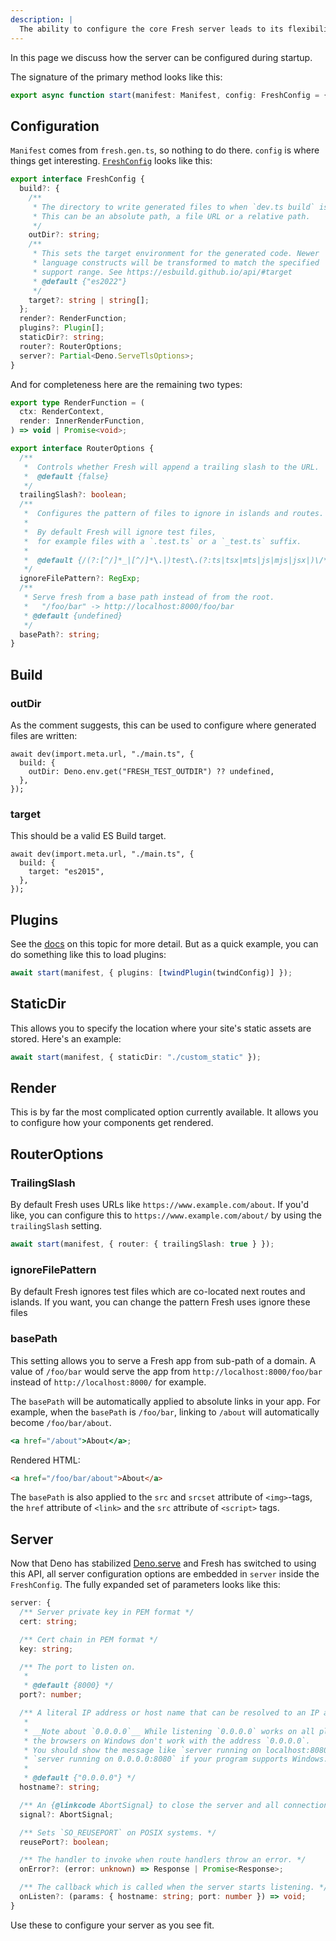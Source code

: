 ```yaml
---
description: |
  The ability to configure the core Fresh server leads to its flexibility.
---
```


In this page we discuss how the server can be configured during startup.

The signature of the primary method looks like this:

```ts main.ts
export async function start(manifest: Manifest, config: FreshConfig = {});
```

## Configuration

`Manifest` comes from `fresh.gen.ts`, so nothing to do there. `config` is where
things get interesting.
[`FreshConfig`](https://deno.land/x/fresh/server.ts?s=FreshConfig) looks like
this:

```ts
export interface FreshConfig {
  build?: {
    /**
     * The directory to write generated files to when `dev.ts build` is run.
     * This can be an absolute path, a file URL or a relative path.
     */
    outDir?: string;
    /**
     * This sets the target environment for the generated code. Newer
     * language constructs will be transformed to match the specified
     * support range. See https://esbuild.github.io/api/#target
     * @default {"es2022"}
     */
    target?: string | string[];
  };
  render?: RenderFunction;
  plugins?: Plugin[];
  staticDir?: string;
  router?: RouterOptions;
  server?: Partial<Deno.ServeTlsOptions>;
}
```

And for completeness here are the remaining two types:

```ts
export type RenderFunction = (
  ctx: RenderContext,
  render: InnerRenderFunction,
) => void | Promise<void>;

export interface RouterOptions {
  /**
   *  Controls whether Fresh will append a trailing slash to the URL.
   *  @default {false}
   */
  trailingSlash?: boolean;
  /**
   *  Configures the pattern of files to ignore in islands and routes.
   *
   *  By default Fresh will ignore test files,
   *  for example files with a `.test.ts` or a `_test.ts` suffix.
   *
   *  @default {/(?:[^/]*_|[^/]*\.|)test\.(?:ts|tsx|mts|js|mjs|jsx|)\/*$/}
   */
  ignoreFilePattern?: RegExp;
  /**
   * Serve fresh from a base path instead of from the root.
   *   "/foo/bar" -> http://localhost:8000/foo/bar
   * @default {undefined}
   */
  basePath?: string;
}
```

## Build

### outDir

As the comment suggests, this can be used to configure where generated files are
written:

```tsx
await dev(import.meta.url, "./main.ts", {
  build: {
    outDir: Deno.env.get("FRESH_TEST_OUTDIR") ?? undefined,
  },
});
```

### target

This should be a valid ES Build target.

```tsx
await dev(import.meta.url, "./main.ts", {
  build: {
    target: "es2015",
  },
});
```

## Plugins

See the [docs](/docs/concepts/plugins) on this topic for more detail. But as a
quick example, you can do something like this to load plugins:

```ts main.ts
await start(manifest, { plugins: [twindPlugin(twindConfig)] });
```

## StaticDir

This allows you to specify the location where your site's static assets are
stored. Here's an example:

```ts main.ts
await start(manifest, { staticDir: "./custom_static" });
```

## Render

This is by far the most complicated option currently available. It allows you to
configure how your components get rendered.

## RouterOptions

### TrailingSlash

By default Fresh uses URLs like `https://www.example.com/about`. If you'd like,
you can configure this to `https://www.example.com/about/` by using the
`trailingSlash` setting.

```ts main.ts
await start(manifest, { router: { trailingSlash: true } });
```

### ignoreFilePattern

By default Fresh ignores test files which are co-located next routes and
islands. If you want, you can change the pattern Fresh uses ignore these files

### basePath

This setting allows you to serve a Fresh app from sub-path of a domain. A value
of `/foo/bar` would serve the app from `http://localhost:8000/foo/bar` instead
of `http://localhost:8000/` for example.

The `basePath` will be automatically applied to absolute links in your app. For
example, when the `basePath` is `/foo/bar`, linking to `/about` will
automatically become `/foo/bar/about`.

```jsx
<a href="/about">About</a>;
```

Rendered HTML:

```html
<a href="/foo/bar/about">About</a>
```

The `basePath` is also applied to the `src` and `srcset` attribute of
`<img>`-tags, the `href` attribute of `<link>` and the `src` attribute of
`<script>` tags.

## Server

Now that Deno has stabilized [Deno.serve](https://docs.deno.com/api/deno/~/Deno.serve)
and Fresh has switched to using this API, all server configuration options are
embedded in `server` inside the `FreshConfig`. The fully expanded set of
parameters looks like this:

```ts
server: {
  /** Server private key in PEM format */
  cert: string;

  /** Cert chain in PEM format */
  key: string;

  /** The port to listen on.
   *
   * @default {8000} */
  port?: number;

  /** A literal IP address or host name that can be resolved to an IP address.
   *
   * __Note about `0.0.0.0`__ While listening `0.0.0.0` works on all platforms,
   * the browsers on Windows don't work with the address `0.0.0.0`.
   * You should show the message like `server running on localhost:8080` instead of
   * `server running on 0.0.0.0:8080` if your program supports Windows.
   *
   * @default {"0.0.0.0"} */
  hostname?: string;

  /** An {@linkcode AbortSignal} to close the server and all connections. */
  signal?: AbortSignal;

  /** Sets `SO_REUSEPORT` on POSIX systems. */
  reusePort?: boolean;

  /** The handler to invoke when route handlers throw an error. */
  onError?: (error: unknown) => Response | Promise<Response>;

  /** The callback which is called when the server starts listening. */
  onListen?: (params: { hostname: string; port: number }) => void;
}
```

Use these to configure your server as you see fit.
